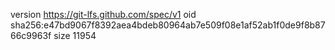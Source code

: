 version https://git-lfs.github.com/spec/v1
oid sha256:e47bd9067f8392aea4bdeb80964ab7e509f08e1af52ab1f0de9f8b8766c9963f
size 11954
